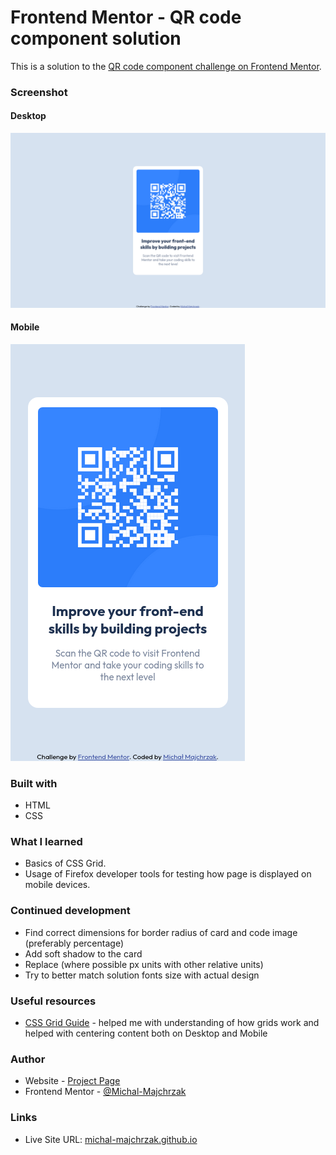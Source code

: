 # Frontend Mentor - QR code component solution

This is a solution to the [QR code component challenge on Frontend Mentor](https://www.frontendmentor.io/challenges/qr-code-component-iux_sIO_H).

### Screenshot

#### Desktop
![Screenshot of completed challenge](./images/screenshot-desktop.png)

#### Mobile
![Mobile screenshot](./images/screenshot-mobile.png)

### Built with

- HTML
- CSS

### What I learned

- Basics of CSS Grid.
- Usage of Firefox developer tools for testing how page is displayed on mobile devices.

### Continued development

- Find correct dimensions for border radius of card and code image (preferably percentage)
- Add soft shadow to the card
- Replace (where possible px units with other relative units)
- Try to better match solution fonts size with actual design

### Useful resources

- [CSS Grid Guide](https://css-tricks.com/snippets/css/complete-guide-grid/) - helped me with understanding of how grids work and helped with centering content both on Desktop and Mobile

### Author

- Website - [Project Page](https://michal-majchrzak.github.io/front-end-challenges/)
- Frontend Mentor - [@Michal-Majchrzak](https://www.frontendmentor.io/profile/Michal-Majchrzak)

### Links

- Live Site URL: [michal-majchrzak.github.io](https://michal-majchrzak.github.io/front-end-challenges/newbie/qr-code-component-main/index.html)
